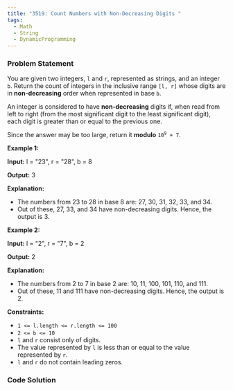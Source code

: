 ```yaml
---
title: "3519: Count Numbers with Non-Decreasing Digits "
tags:
  - Math
  - String
  - DynamicProgramming
---
```

### Problem Statement

<p>You are given two integers, <code>l</code> and <code>r</code>, represented as strings, and an integer <code>b</code>. Return the count of integers in the inclusive range <code>[l, r]</code> whose digits are in <strong>non-decreasing</strong> order when represented in base <code>b</code>.</p>

<p>An integer is considered to have <strong>non-decreasing</strong> digits if, when read from left to right (from the most significant digit to the least significant digit), each digit is greater than or equal to the previous one.</p>

<p>Since the answer may be too large, return it <strong>modulo</strong> <code>10<sup>9</sup> + 7</code>.</p>


<p><strong class="example">Example 1:</strong></p>

<div class="example-block">
<p><strong>Input:</strong> <span class="example-io">l = &quot;23&quot;, r = &quot;28&quot;, b = 8</span></p>

<p><strong>Output:</strong> <span class="example-io">3</span></p>

<p><strong>Explanation:</strong></p>

<ul>
	<li>The numbers from 23 to 28 in base 8 are: 27, 30, 31, 32, 33, and 34.</li>
	<li>Out of these, 27, 33, and 34 have non-decreasing digits. Hence, the output is 3.</li>
</ul>
</div>

<p><strong class="example">Example 2:</strong></p>

<div class="example-block">
<p><strong>Input:</strong> <span class="example-io">l = &quot;2&quot;, r = &quot;7&quot;, b = 2</span></p>

<p><strong>Output:</strong> <span class="example-io">2</span></p>

<p><strong>Explanation:</strong></p>

<ul>
	<li>The numbers from 2 to 7 in base 2 are: 10, 11, 100, 101, 110, and 111.</li>
	<li>Out of these, 11 and 111 have non-decreasing digits. Hence, the output is 2.</li>
</ul>
</div>


<p><strong>Constraints:</strong></p>

<ul>
	<li><code><font face="monospace">1 &lt;= l.length &lt;= r.length &lt;= 100</font></code></li>
	<li><code>2 &lt;= b &lt;= 10</code></li>
	<li><code>l</code> and <code>r</code> consist only of digits.</li>
	<li>The value represented by <code>l</code> is less than or equal to the value represented by <code>r</code>.</li>
	<li><code>l</code> and <code>r</code> do not contain leading zeros.</li>
</ul>


### Code Solution

```python

```
